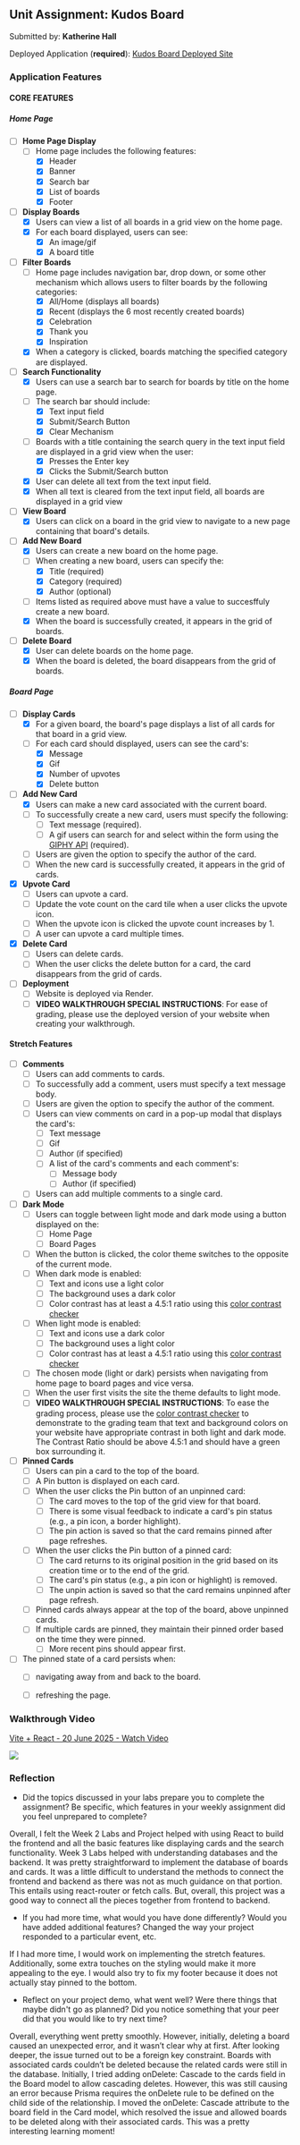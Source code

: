 ## Unit Assignment: Kudos Board

Submitted by: **Katherine Hall**

Deployed Application (**required**): [Kudos Board Deployed Site](https://codepath-project3-1.onrender.com/)

### Application Features

#### CORE FEATURES

##### Home Page

- [ ] **Home Page Display**
  - [ ] Home page includes the following features:
    - [x] Header
    - [x] Banner
    - [x] Search bar
    - [x] List of boards
    - [x] Footer
- [ ] **Display Boards**
  - [x] Users can view a list of all boards in a grid view on the home page.
  - [x] For each board displayed, users can see:
    - [x] An image/gif
    - [x] A board title
- [ ] **Filter Boards**
  - [ ] Home page includes navigation bar, drop down, or some other mechanism which allows users to filter boards by the following categories:
    - [x] All/Home (displays all boards)
    - [x] Recent (displays the 6 most recently created boards)
    - [x] Celebration
    - [x] Thank you
    - [x] Inspiration
  - [x] When a category is clicked, boards matching the specified category are displayed.
- [ ] **Search Functionality**
  - [x] Users can use a search bar to search for boards by title on the home page.
  - [ ] The search bar should include:
    - [x] Text input field
    - [x] Submit/Search Button
    - [x] Clear Mechanism
  - [ ] Boards with a title containing the search query in the text input field are displayed in a grid view when the user:
    - [x] Presses the Enter key
    - [x] Clicks the Submit/Search button 
  - [x] User can delete all text from the text input field. 
  - [x] When all text is cleared from the text input field, all boards are displayed in a grid view
- [ ] **View Board** 
  - [x] Users can click on a board in the grid view to navigate to a new page containing that board's details.
- [ ] **Add New Board**
  - [x] Users can create a new board on the home page.
  - [ ] When creating a new board, users can specify the:
    -  [x] Title (required)
    - [x] Category (required)
    - [x] Author (optional)
  - [ ] Items listed as required above must have a value to succesffuly create a new board.
  - [x] When the board is successfully created, it appears in the grid of boards. 
- [ ] **Delete Board**
  - [x] User can delete boards on the home page. 
  - [x] When the board is deleted, the board disappears from the grid of boards. 

##### Board Page

- [ ] **Display Cards**
  - [x] For a given board, the board's page displays a list of all cards for that board in a grid view.
  - [ ] For each card should displayed, users can see the card's:
    - [x] Message
    - [x] Gif 
    - [x] Number of upvotes
    - [x] Delete button
- [ ] **Add New Card**
  - [x] Users can make a new card associated with the current board. 
  - [ ] To successfully create a new card, users must specify the following:
    - [ ] Text message (required).
    - [ ] A gif users can search for and select within the form using the [GIPHY API](https://developers.giphy.com/docs/api/) (required).
  - [ ] Users are given the option to specify the author of the card.
  - [ ] When the new card is successfully created, it appears in the grid of cards. 
- [x] **Upvote Card**
  - [ ] Users can upvote a card.
  - [ ] Update the vote count on the card tile when a user clicks the upvote icon.
  - [ ] When the upvote icon is clicked the upvote count increases by 1. 
  - [ ] A user can upvote a card multiple times. 
- [x] **Delete Card**
  - [ ] Users can delete cards.
  - [ ] When the user clicks the delete button for a card, the card disappears from the grid of cards. 
- [ ] **Deployment**
  - [ ] Website is deployed via Render.
  - [ ] **VIDEO WALKTHROUGH SPECIAL INSTRUCTIONS**: For ease of grading, please use the deployed version of your website when creating your walkthrough. 

####  Stretch Features

- [ ] **Comments**
  - [ ] Users can add comments to cards.
  - [ ] To successfully add a comment, users must specify a text message body.
  - [ ] Users are given the option to specify the author of the comment.
  - [ ] Users can view comments on card in a pop-up modal that displays the card's:
    - [ ] Text message 
    - [ ] Gif
    - [ ] Author (if specified)
    - [ ] A list of the card's comments and each comment's:
      - [ ] Message body
      - [ ] Author (if specified)
  - [ ] Users can add multiple comments to a single card.
- [ ] **Dark Mode** 
  - [ ] Users can toggle between light mode and dark mode using a button displayed on the:
    - [ ] Home Page
    - [ ] Board Pages
  - [ ] When the button is clicked, the color theme switches to the opposite of the current mode. 
  - [ ] When dark mode is enabled:
    - [ ] Text and icons use a light color
    - [ ] The background uses a dark color
    - [ ] Color contrast has at least a 4.5:1 ratio using this [color contrast checker](https://webaim.org/resources/contrastchecker/)
  - [ ] When light mode is enabled:
    - [ ] Text and icons use a dark color
    - [ ] The background uses a light color
    - [ ] Color contrast has at least a 4.5:1 ratio using this [color contrast checker](https://webaim.org/resources/contrastchecker/)
  - [ ] The chosen mode (light or dark) persists when navigating from home page to board pages and vice versa.
  - [ ] When the user first visits the site the theme defaults to light mode.
  - [ ] **VIDEO WALKTHROUGH SPECIAL INSTRUCTIONS**: To ease the grading process, please use the [color contrast checker](https://webaim.org/resources/contrastchecker/) to demonstrate to the grading team that text and background colors on your website have appropriate contrast in both light and dark mode. The Contrast Ratio should be above 4.5:1 and should have a green box surrounding it. 
- [ ] **Pinned Cards**
  - [ ] Users can pin a card to the top of the board.
  - [ ] A Pin button is displayed on each card.
  - [ ] When the user clicks the Pin button of an unpinned card:
    - [ ] The card moves to the top of the grid view for that board.
    - [ ] There is some visual feedback to indicate a card's pin status (e.g., a pin icon, a border highlight).
    - [ ] The pin action is saved so that the card remains pinned after page refreshes.
  - [ ] When the user clicks the Pin button of a pinned card:
    - [ ] The card returns to its original position in the grid based on its creation time or to the end of the grid.
    - [ ] The card's pin status (e.g., a pin icon or highlight)  is removed.
    - [ ] The unpin action is saved so that the card remains unpinned after page refresh.
  - [ ] Pinned cards always appear at the top of the board, above unpinned cards.
  - [ ] If multiple cards are pinned, they maintain their pinned order based on the time they were pinned.
    - [ ] More recent pins should appear first.
- [ ] The pinned state of a card persists when:
  - [ ] navigating away from and back to the board.
  - [ ] refreshing the page. 
 


### Walkthrough Video

<div>
    <a href="https://www.loom.com/share/a29cfcf0938a4ad587bc2721f744eb5c">
      <p>Vite + React - 20 June 2025 - Watch Video</p>
    </a>
    <a href="https://www.loom.com/share/a29cfcf0938a4ad587bc2721f744eb5c">
      <img style="max-width:300px;" src="https://cdn.loom.com/sessions/thumbnails/a29cfcf0938a4ad587bc2721f744eb5c-9604595619398354-full-play.gif">
    </a>
</div>

### Reflection

* Did the topics discussed in your labs prepare you to complete the assignment? Be specific, which features in your weekly assignment did you feel unprepared to complete?

Overall, I felt the Week 2 Labs and Project helped with using React to build the frontend and all the basic features like displaying cards and the search functionality. Week 3 Labs helped with understanding databases and the backend. It was pretty straightforward to implement the database of boards and cards. It was a little difficult to understand the methods to connect the frontend and backend as there was not as much guidance on that portion. This entails using react-router or fetch calls. But, overall, this project was a good way to connect all the pieces together from frontend to backend. 

* If you had more time, what would you have done differently? Would you have added additional features? Changed the way your project responded to a particular event, etc.
  
If I had more time, I would work on implementing the stretch features. Additionally, some extra touches on the styling would make it more appealing to the eye. I would also try to fix my footer because it does not actually stay pinned to the bottom. 

* Reflect on your project demo, what went well? Were there things that maybe didn't go as planned? Did you notice something that your peer did that you would like to try next time?

Overall, everything went pretty smoothly. However, initially, deleting a board caused an unexpected error, and it wasn’t clear why at first. After looking deeper, the issue turned out to be a foreign key constraint. Boards with associated cards couldn’t be deleted because the related cards were still in the database. Initially, I tried adding onDelete: Cascade to the cards field in the Board model to allow cascading deletes. However, this was still causing an error because Prisma requires the onDelete rule to be defined on the child side of the relationship. I moved the onDelete: Cascade attribute to the board field in the Card model, which resolved the issue and allowed boards to be deleted along with their associated cards. This was a pretty interesting learning moment!
